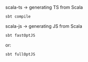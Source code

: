 
scala-ts -> generating TS from Scala

```bash
sbt compile
```

scala-js -> generating JS from Scala

```bash
sbt fastOptJS
```
or:
```bash
sbt fullOptJS
```
